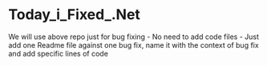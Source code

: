 # Today_i_Fixed_.Net
We will use above repo just for bug fixing - No need to add code files - Just add one Readme file against one bug fix, name it with the context of bug fix and add specific lines of code
